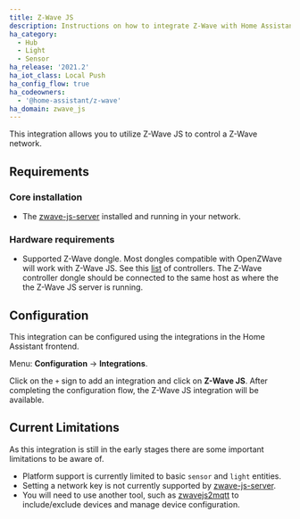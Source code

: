 ```yaml
---
title: Z-Wave JS
description: Instructions on how to integrate Z-Wave with Home Assistant via Z-Wave JS.
ha_category:
  - Hub
  - Light
  - Sensor
ha_release: '2021.2'
ha_iot_class: Local Push
ha_config_flow: true
ha_codeowners:
  - '@home-assistant/z-wave'
ha_domain: zwave_js
---
```


This integration allows you to utilize Z-Wave JS to control a Z-Wave network.

## Requirements

### Core installation

- The [zwave-js-server](https://github.com/zwave-js/zwave-js-server) installed and running in your network.

### Hardware requirements

- Supported Z-Wave dongle. Most dongles compatible with OpenZWave will work with Z-Wave JS. See this [list](/docs/z-wave/controllers/#supported-z-wave-usb-sticks--hardware-modules) of controllers. The Z-Wave controller dongle should be connected to the same host as where the the Z-Wave JS server is running.

## Configuration

This integration can be configured using the integrations in the
Home Assistant frontend.

Menu: **Configuration** -> **Integrations**.

Click on the `+` sign to add an integration and click on **Z-Wave JS**.
After completing the configuration flow, the Z-Wave JS integration will be
available.

## Current Limitations

As this integration is still in the early stages there are some important limitations to be aware of.

- Platform support is currently limited to basic `sensor` and `light` entities.
- Setting a network key is not currently supported by [zwave-js-server](https://github.com/zwave-js/zwave-js-server).
- You will need to use another tool, such as [zwavejs2mqtt](https://github.com/zwave-js/zwavejs2mqtt) to include/exclude devices and manage device configuration.